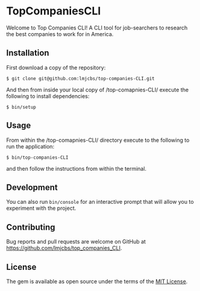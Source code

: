 # TopCompaniesCLI

Welcome to Top Companies CLI! A CLI tool for job-searchers to research the best companies to work for in America.

## Installation

First download a copy of the repository:

    $ git clone git@github.com:lmjcbs/top-companies-CLI.git

And then from inside your local copy of /top-comapnies-CLI/ execute the following to install dependencies:

    $ bin/setup

## Usage

From within the /top-comapnies-CLI/ directory execute to the following to run the application:

    $ bin/top-companies-CLI

and then follow the instructions from within the terminal.

## Development

You can also run `bin/console` for an interactive prompt that will allow you to experiment with the project.

## Contributing

Bug reports and pull requests are welcome on GitHub at https://github.com/lmjcbs/top_companies_CLI.

## License

The gem is available as open source under the terms of the [MIT License](https://opensource.org/licenses/MIT).

